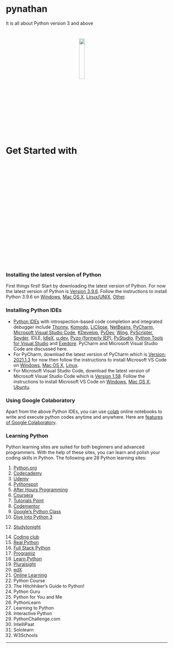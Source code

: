 # pynathan
It is all about Python version 3 and above

# Get Started with <img align="center" src="https://www.python.org/static/community_logos/python-logo-generic.svg" width="18%" height="18%">

### Installing the latest version of Python

First things first! Start by downloading the latest version of Python. For now the latest version of Python is [Version 3.9.6](https://www.python.org/downloads/). Follow the instructions to install Python 3.9.6 on [Windows](https://www.python.org/downloads/windows/), [Mac OS X](https://www.python.org/downloads/mac-osx/), [Linux/UNIX](https://www.python.org/downloads/source/), [Other](https://www.python.org/download/other/).

### Installing Python IDEs

- [Python IDEs](https://wiki.python.org/moin/IntegratedDevelopmentEnvironments) with introspection-based code completion and integrated debugger include [Thonny](http://thonny.org/), [Komodo](https://wiki.python.org/moin/Komodo), [LiClipse](http://www.liclipse.com/), [NetBeans](https://wiki.python.org/moin/NetBeans), [PyCharm](http://www.jetbrains.com/pycharm/), [Microsoft Visual Studio Code](https://code.visualstudio.com/Download), [KDevelop](http://kdevelop.org/), [PyDev](https://wiki.python.org/moin/PyDev), [Wing](http://wingware.com/), [PyScripter](http://code.google.com/p/pyscripter/), [Spyder](https://www.spyder-ide.org/), IDLE, [IdleX](http://idlex.sourceforge.net/), [µ.dev](http://sakurastudio.yolasite.com/micro-dev.php), [Pyzo (formerly IEP)](http://www.pyzo.org/), [PyStudio](http://code.google.com/p/editra-plugins/wiki/PyStudio), [Python Tools for Visual Studio](https://www.visualstudio.com/vs/python/) and [Exedore](http://celestialteapot.com/exedore/). PyCharm and Microsoft Visual Studio Code are discussed here. 
- For PyCharm, download the latest version of PyCharm which is [Version: 2021.1.3](https://www.jetbrains.com/pycharm/download/) for now then follow the instructions to install Microsoft VS Code on [Windows](https://www.jetbrains.com/pycharm/download/download-thanks.html?platform=windows&code=PCC), [Mac OS X](https://www.jetbrains.com/pycharm/download/download-thanks.html?platform=mac&code=PCC), [Linux](https://www.jetbrains.com/pycharm/download/download-thanks.html?platform=linux&code=PCC).
- For Microsoft Visual Studio Code, download the latest version of Microsoft Visual Studio Code which is [Version 1.58](https://code.visualstudio.com/updates). Follow the instructions to install Microsoft VS Code on [Windows](https://code.visualstudio.com/docs/?dv=win), [Mac OS X](https://code.visualstudio.com/docs/?dv=osx), [Ubuntu](https://code.visualstudio.com/docs/?dv=linux64_deb).

### Using Google Colaboratory 

Apart from the above Python IDEs, you can use [colab](https://colab.research.google.com/notebooks/) online notebooks to write and execute python codes anytime and anywhere. Here are [features of Google Colaboratory](https://colab.research.google.com/notebooks/basic_features_overview.ipynb).

### Learning Python

Python learning sites are suited for both beginners and advanced programmers. With the help of these sites, you can learn and polish your coding skills in Python. The following are 28 Python learning sites:
1. [Python.org](https://wiki.python.org/moin/BeginnersGuide/Programmers)
2. [Codecademy](https://www.codecademy.com/catalog/language/python)
3. [Udemy](https://www.udemy.com/course/python-for-beginners-learn-all-the-basics-of-python/)
4. [Pythonspot](https://pythonspot.com/)
5. [After Hours Programming](https://www.afterhoursprogramming.com/tutorial/python/)
6. [Coursera](https://www.coursera.org/courses?query=python)
7. [Tutorials Point](https://www.tutorialspoint.com/python3/index.htm)
8. [Codementor](https://www.codementor.io/collections/learn-python-online-bwbc63ulz)
9. [Google’s Python Class](https://developers.google.com/edu/python)
10. [Dive Into Python 3](https://diveintopython3.problemsolving.io/)
<!-- 11. NewCircle Python Fundamentals Training -->
12. [Studytonight](https://www.studytonight.com/python/)
<!-- 13. Python Tutor -->
14. [Coding club](https://ourcodingclub.github.io/tutorials/python_crash_course/)
15. [Real Python](https://realpython.com/)
16. [Full Stack Python](https://www.fullstackpython.com/)
17. [Programiz](https://www.programiz.com/python-programming)
18. [Learn Python](https://www.programiz.com/python-programming)
19. [Pluralsight](https://www.pluralsight.com/courses/python-getting-started?aid=7010a000002LUv2AAG&promo=&utm_source=non_branded&utm_medium=digital_paid_search_google&utm_campaign=XYZ_EMEA_Dynamic&utm_content=&cq_cmp=1576650371&gclid=CjwKCAjwos-HBhB3EiwAe4xM9ymzDD8WPlzjeNoyZ3WpzwSKBnJgWmKyKeC95tl2Y6rhTbqEir6egBoClgkQAvD_BwE)
20. [edX](https://www.edx.org/learn/python)
21. [Online Learning](https://online-learning.harvard.edu/subject/python)
22. Python Course
23. The Hitchhiker’s Guide to Python!
24. Python Guru
25. Python for You and Me
26. PythonLearn
27. Learning to Python
28. Interactive Python
29. PythonChallenge.com
30. IntelliPaat
31. Sololearn
32. W3Schools

<hr>
